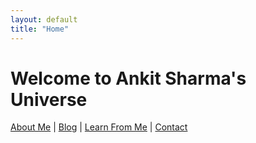 ```yaml
---
layout: default
title: "Home"
---
```


# Welcome to Ankit Sharma's Universe

[About Me](#about) | [Blog](/blog) | [Learn From Me](/learn) | [Contact](/contact)
